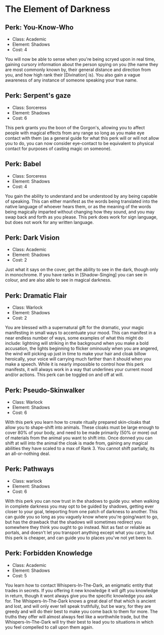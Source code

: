 # The Element of Darkness

## Perk: You-Know-Who
- Class: Academic
- Element: Shadows
- Cost: 4

You will now be able to sense when you're being scryed upon in real time, gaining cursory information about the person spying on you (the name they are most commonly known by, their general distance and direction from you, and how high rank their [Divination] is). You also gain a vague awareness of any instance of someone speaking your true name.


## Perk: Serpent's gaze
- Class: Sorceress
- Element: Shadows
- Cost: 6

This perk grants you the boon of the Gorgon's, allowing you to affect people with magical effects from any range so long as you make eye contact with them (as a general guide for what this perk will or will not allow you to do, you can now consider eye-contact to be equivalent to physical contact for purposes of casting magic on someone).


## Perk: Babel
- Class: Sorceress
- Element: Shadows
- Cost: 4

You gain the ability to understand and be understood by any being capable of speaking. This can either manifest as the words being translated into the native language of whoever hears them, or as the meaning of the words being magically imparted without changing how they sound, and you may swap back and forth as you please. This perk does work for sign language, but does not work for any written language.


## Perk: Dark Vision
- Class: Academic
- Element: Shadows
- Cost: 2

Just what it says on the cover, get the ability to see in the dark, though only in monochrome. If you have ranks in [Shadow-Singing] you can see in colour, and are also able to see in magical darkness.


## Perk: Dramatic Flair
- Class: Warlock
- Element: Shadows
- Cost: 2

You are blessed with a supernatural gift for the dramatic, your magic manifesting in small ways to accentuate your mood. This can manifest in a near endless number of ways, some examples of what this might do include: lightning will striking in the background when you make a bold accusation, the lights beginning to flicker ominously when you are angered, the wind will picking up just in time to make your hair and cloak billow heroically, your voice will carrying much farther than it should when you make a speech. While it is nearly impossible to control how this perk manifests, it will always work in a way that underlines your current mood and/or actions. This perk can be toggled on and off at will.


## Perk: Pseudo-Skinwalker
- Class: Warlock
- Element: Shadows
- Cost: 6

With this perk you learn how to create ritually prepared skin-cloaks that allow you to shape-shift into animals. These cloaks must be large enough to cover 80% of your body, and need to be made primarily (50% or more) out of materials from the animal you want to shift into. Once donned you can shift at will into the animal the cloak is made from, gaining any magical abilities they have scaled to a max of Rank 3. You cannot shift partially, its an all-or-nothing deal.


## Perk: Pathways
- Class: warlock
- Element: Shadows
- Cost: 6

With this perk you can now trust in the shadows to guide you: when walking in complete darkness you may opt to be guided by shadows, getting ever closer to your goal, teleporting from one patch of darkness to another. This can guide you so long as you vaguely know where you're going/want to go, but has the drawback that the shadows will sometimes redirect you somewhere they think you ought to go instead. Not as fast or reliable as portals, and doesn't let you transport anything except what you carry, but this perk is cheaper, and can guide you to places you've not yet been to.


## Perk: Forbidden Knowledge
- Class: Academic
- Element: Shadows
- Cost: 5

You learn how to contact Whispers-In-The-Dark, an enigmatic entity that trades in secrets. If you offering it new knowledge it will gift you knowledge in return, though it wont always give you the specific knowledge you ask for. The Whispers-In-The-Dark knows a great deal of that which is ancient and lost, and will only ever tell speak truthfully, but be wary, for they are greedy and will do their best to make you come back to them for more. The truths they offer will almost always feel like a worthwhile trade, but the Whispers-In-The-Dark will try their best to lead you to situations in which you feel compelled to call upon them again.
